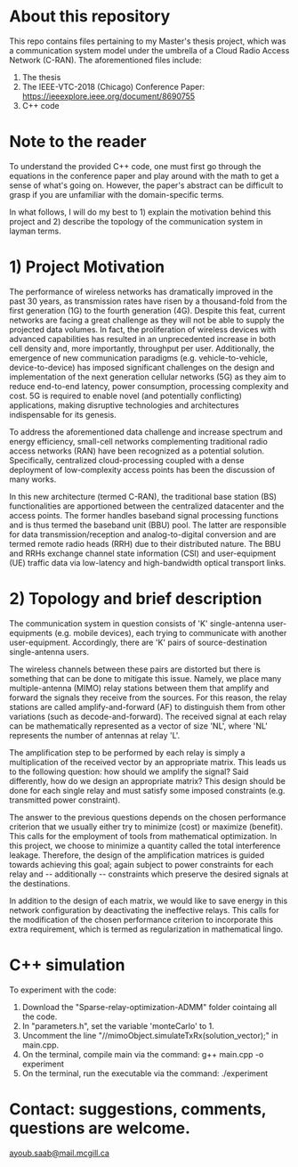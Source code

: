 # About this repository
This repo contains files pertaining to my Master's thesis project, which was a communication system model under the umbrella of a Cloud Radio Access Network (C-RAN). The aforementioned files include:

1) The thesis
2) The IEEE-VTC-2018 (Chicago) Conference Paper: https://ieeexplore.ieee.org/document/8690755
3) C++ code

# Note to the reader
To understand the provided C++ code, one must first go through the equations in the conference paper and play around with the math to get a sense of what's going on. However, the paper's abstract can be difficult to grasp if you are unfamiliar with the domain-specific terms. 

In what follows, I will do my best to 1) explain the motivation behind this project and 2) describe the topology of the communication system in layman terms.

# 1) Project Motivation
The performance of wireless networks has dramatically improved in the past 30 years, as transmission rates have risen by a thousand-fold from the first generation (1G) to the fourth generation (4G). Despite this feat, current networks are facing a great challenge as they will not be able to supply the projected data volumes. In fact, the proliferation of wireless devices with advanced capabilities has resulted in an unprecedented increase in both cell density and, more importantly, throughput per user. Additionally, the emergence of new communication paradigms (e.g. vehicle-to-vehicle, device-to-device) has imposed significant challenges on the design and implementation of the next generation cellular networks (5G) as they aim to reduce end-to-end latency, power consumption, processing complexity and cost. 5G is required to enable novel (and potentially conflicting) applications, making disruptive technologies and architectures indispensable for its genesis.

To address the aforementioned data challenge and increase spectrum and energy efficiency, small-cell networks complementing traditional radio access networks (RAN) have been recognized as a potential solution. Specifically, centralized cloud-processing coupled with a dense deployment of low-complexity access points has been the discussion of many works. 

In this new architecture (termed C-RAN), the traditional base station (BS) functionalities are apportioned between the centralized datacenter and the access points. The former handles baseband signal processing functions and is thus termed the baseband unit (BBU) pool. The latter are responsible for data transmission/reception and analog-to-digital conversion and are termed remote radio heads (RRH) due to their distributed nature. The BBU and RRHs exchange channel state information (CSI) and user-equipment (UE) traffic data via low-latency and high-bandwidth optical transport links.

# 2) Topology and brief description
The communication system in question consists of 'K' single-antenna user-equipments (e.g. mobile devices), each trying to communicate with another user-equipment. Accordingly, there are 'K' pairs of source-destination single-antenna users. 

The wireless channels between these pairs are distorted but there is something that can be done to mitigate this issue. Namely, we place many multiple-antenna (MIMO) relay stations between them that amplify and forward the signals they receive from the sources. For this reason, the relay stations are called amplify-and-forward (AF) to distinguish them from other variations (such as decode-and-forward). The received signal at each relay can be mathematically represented as a vector of size 'NL', where 'NL' represents the number of antennas at relay 'L'. 

The amplification step to be performed by each relay is simply a multiplication of the received vector by an appropriate matrix. This leads us to the following question: how should we amplify the signal? Said differently, how do we design an appropriate matrix? This design should be done for each single relay and must satisfy some imposed constraints (e.g. transmitted power constraint).  

The answer to the previous questions depends on the chosen performance criterion that we usually either try to minimize (cost) or maximize (benefit). This calls for the employment of tools from mathematical optimization. In this project, we choose to minimize a quantity called the total interference leakage. Therefore, the design of the amplification matrices is guided towards achieving this goal; again subject to power constraints for each relay and -- additionally -- constraints which preserve the desired signals at the destinations. 

In addition to the design of each matrix, we would like to save energy in this network configuration by deactivating the ineffective relays. This calls for the modification of the chosen performance criterion to incorporate this extra requirement, which is termed as regularization in mathematical lingo.

# C++ simulation
To experiment with the code: 
1) Download the "Sparse-relay-optimization-ADMM" folder cointaing all the code.
2) In "parameters.h", set the variable 'monteCarlo' to 1.
3) Uncomment the line "//mimoObject.simulateTxRx(solution_vector);" in main.cpp.
4) On the terminal, compile main via the command: g++ main.cpp -o experiment
5) On the terminal, run the executable via the command: ./experiment


# Contact: suggestions, comments, questions are welcome.
ayoub.saab@mail.mcgill.ca
